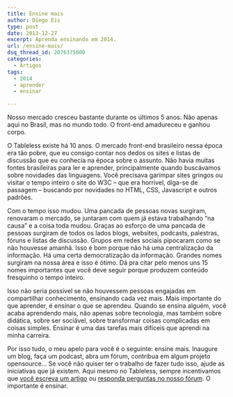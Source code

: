```yaml
---
title: Ensine mais
author: Diego Eis
type: post
date: 2013-12-27
excerpt: Aprenda ensinando em 2014.
url: /ensine-mais/
dsq_thread_id: 2076375000
categories:
  - Artigos
tags:
  - 2014
  - aprender
  - ensinar

---
```

Nosso mercado cresceu bastante durante os últimos 5 anos. Não apenas aqui no Brasil, mas no mundo todo. O front-end amadureceu e ganhou corpo. 

O Tableless existe há 10 anos. O mercado front-end brasileiro nessa época era tão pobre, que eu consigo contar nos dedos os sites e listas de discussão que eu conhecia na época sobre o assunto. Não havia muitas fontes brasileiras para ler e aprender, principalmente quando buscávamos sobre novidades das linguagens. Você precisava garimpar sites gringos ou visitar o tempo inteiro o site do W3C &#8211; que era horrível, diga-se de passagem &#8211; buscando por novidades no HTML, CSS, Javascript e outros padrões. 

Com o tempo isso mudou. Uma pancada de pessoas novas surgiram, renovaram o mercado, se juntaram com quem já estava trabalhando &#8220;na causa&#8221; e a coisa toda mudou. Graças ao esforço de uma pancada de pessoas surgiram de todos os lados blogs, websites, podcasts, palestras, fóruns e listas de discussão. Grupos em redes sociais pipocaram como se não houvesse amanhã. Isso é bom porque não há uma centralização da informação. Há uma certa democratização da informação. Grandes nomes surgiram na nossa área e isso é ótimo. Dá pra citar pelo menos uns 15 nomes importantes que você deve seguir porque produzem conteúdo fresquinho o tempo inteiro.

Isso não seria possível se não houvessem pessoas engajadas em compartilhar conhecimento, ensinando cada vez mais. Mais importante do que aprender, é ensinar o que se aprendeu. Quando se ensina alguém, você acaba aprendendo mais, não apenas sobre tecnologia, mas também sobre didática, sobre ser sociável, sobre transformar coisas complicadas em coisas simples. Ensinar é uma das tarefas mais difíceis que aprendi na minha carreira.

Por isso tudo, o meu apelo para você é o seguinte: ensine mais. Inaugure um blog, faça um podcast, abra um fórum, contribua em algum projeto opensource&#8230; Se você não quiser ter o trabalho de fazer tudo isso, ajude as iniciativas que já existem. Aqui mesmo no Tableless, sempre incentivamos que [você escreva um artigo][1] ou [responda perguntas no nosso fórum][2]. O importante é ensinar.

 [1]: http://tableless.com.br/seja-um-autor/
 [2]: http://tableless.com.br/forum/